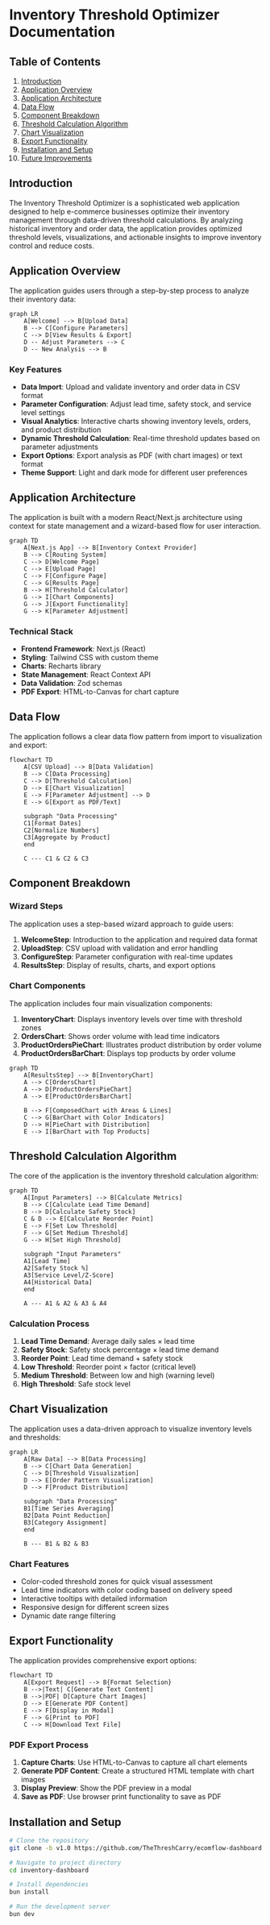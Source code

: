 # Inventory Threshold Optimizer Documentation

## Table of Contents

1. [Introduction](#introduction)
2. [Application Overview](#application-overview)
3. [Application Architecture](#application-architecture)
4. [Data Flow](#data-flow)
5. [Component Breakdown](#component-breakdown)
6. [Threshold Calculation Algorithm](#threshold-calculation-algorithm)
7. [Chart Visualization](#chart-visualization)
8. [Export Functionality](#export-functionality)
9. [Installation and Setup](#installation-and-setup)
10. [Future Improvements](#future-improvements)

## Introduction

The Inventory Threshold Optimizer is a sophisticated web application designed to help e-commerce businesses optimize their inventory management through data-driven threshold calculations. By analyzing historical inventory and order data, the application provides optimized threshold levels, visualizations, and actionable insights to improve inventory control and reduce costs.

## Application Overview

The application guides users through a step-by-step process to analyze their inventory data:

```mermaid
graph LR
    A[Welcome] --> B[Upload Data]
    B --> C[Configure Parameters]
    C --> D[View Results & Export]
    D -- Adjust Parameters --> C
    D -- New Analysis --> B
```

### Key Features

- **Data Import**: Upload and validate inventory and order data in CSV format
- **Parameter Configuration**: Adjust lead time, safety stock, and service level settings
- **Visual Analytics**: Interactive charts showing inventory levels, orders, and product distribution
- **Dynamic Threshold Calculation**: Real-time threshold updates based on parameter adjustments
- **Export Options**: Export analysis as PDF (with chart images) or text format
- **Theme Support**: Light and dark mode for different user preferences

## Application Architecture

The application is built with a modern React/Next.js architecture using context for state management and a wizard-based flow for user interaction.

```mermaid
graph TD
    A[Next.js App] --> B[Inventory Context Provider]
    B --> C[Routing System]
    C --> D[Welcome Page]
    C --> E[Upload Page]
    C --> F[Configure Page]
    C --> G[Results Page]
    B --> H[Threshold Calculator]
    G --> I[Chart Components]
    G --> J[Export Functionality]
    G --> K[Parameter Adjustment]
```

### Technical Stack

- **Frontend Framework**: Next.js (React)
- **Styling**: Tailwind CSS with custom theme
- **Charts**: Recharts library
- **State Management**: React Context API
- **Data Validation**: Zod schemas
- **PDF Export**: HTML-to-Canvas for chart capture

## Data Flow

The application follows a clear data flow pattern from import to visualization and export:

```mermaid
flowchart TD
    A[CSV Upload] --> B[Data Validation]
    B --> C[Data Processing]
    C --> D[Threshold Calculation]
    D --> E[Chart Visualization]
    E --> F[Parameter Adjustment] --> D
    E --> G[Export as PDF/Text]
    
    subgraph "Data Processing"
    C1[Format Dates]
    C2[Normalize Numbers]
    C3[Aggregate by Product]
    end
    
    C --- C1 & C2 & C3
```

## Component Breakdown

### Wizard Steps

The application uses a step-based wizard approach to guide users:

1. **WelcomeStep**: Introduction to the application and required data format
2. **UploadStep**: CSV upload with validation and error handling
3. **ConfigureStep**: Parameter configuration with real-time updates
4. **ResultsStep**: Display of results, charts, and export options

### Chart Components

The application includes four main visualization components:

1. **InventoryChart**: Displays inventory levels over time with threshold zones
2. **OrdersChart**: Shows order volume with lead time indicators
3. **ProductOrdersPieChart**: Illustrates product distribution by order volume
4. **ProductOrdersBarChart**: Displays top products by order volume

```mermaid
graph TD
    A[ResultsStep] --> B[InventoryChart]
    A --> C[OrdersChart]
    A --> D[ProductOrdersPieChart]
    A --> E[ProductOrdersBarChart]
    
    B --> F[ComposedChart with Areas & Lines]
    C --> G[BarChart with Color Indicators]
    D --> H[PieChart with Distribution]
    E --> I[BarChart with Top Products]
```

## Threshold Calculation Algorithm

The core of the application is the inventory threshold calculation algorithm:

```mermaid
graph TD
    A[Input Parameters] --> B[Calculate Metrics]
    B --> C[Calculate Lead Time Demand]
    B --> D[Calculate Safety Stock]
    C & D --> E[Calculate Reorder Point]
    E --> F[Set Low Threshold]
    F --> G[Set Medium Threshold]
    G --> H[Set High Threshold]
    
    subgraph "Input Parameters"
    A1[Lead Time]
    A2[Safety Stock %]
    A3[Service Level/Z-Score]
    A4[Historical Data]
    end
    
    A --- A1 & A2 & A3 & A4
```

### Calculation Process

1. **Lead Time Demand**: Average daily sales × lead time
2. **Safety Stock**: Safety stock percentage × lead time demand
3. **Reorder Point**: Lead time demand + safety stock
4. **Low Threshold**: Reorder point × factor (critical level)
5. **Medium Threshold**: Between low and high (warning level)
6. **High Threshold**: Safe stock level

## Chart Visualization

The application uses a data-driven approach to visualize inventory levels and thresholds:

```mermaid
graph LR
    A[Raw Data] --> B[Data Processing]
    B --> C[Chart Data Generation]
    C --> D[Threshold Visualization]
    D --> E[Order Pattern Visualization]
    D --> F[Product Distribution]
    
    subgraph "Data Processing"
    B1[Time Series Averaging]
    B2[Data Point Reduction]
    B3[Category Assignment]
    end
    
    B --- B1 & B2 & B3
```

### Chart Features

- Color-coded threshold zones for quick visual assessment
- Lead time indicators with color coding based on delivery speed
- Interactive tooltips with detailed information
- Responsive design for different screen sizes
- Dynamic date range filtering

## Export Functionality

The application provides comprehensive export options:

```mermaid
flowchart TD
    A[Export Request] --> B{Format Selection}
    B -->|Text| C[Generate Text Content]
    B -->|PDF| D[Capture Chart Images]
    D --> E[Generate PDF Content]
    E --> F[Display in Modal]
    F --> G[Print to PDF]
    C --> H[Download Text File]
```

### PDF Export Process

1. **Capture Charts**: Use HTML-to-Canvas to capture all chart elements
2. **Generate PDF Content**: Create a structured HTML template with chart images
3. **Display Preview**: Show the PDF preview in a modal
4. **Save as PDF**: Use browser print functionality to save as PDF

## Installation and Setup

```bash
# Clone the repository
git clone -b v1.0 https://github.com/TheThreshCarry/ecomflow-dashboard.git

# Navigate to project directory
cd inventory-dashboard

# Install dependencies
bun install

# Run the development server
bun dev
```